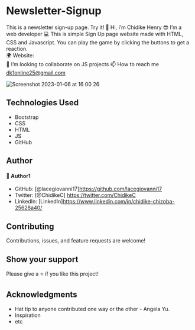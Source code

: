 # Newsletter-Signup
This is a newsletter sign-up page. Try it! 
👋 Hi, I’m Chidike Henry 
😎 I’m a web developer 
💻 This is simple Sign Up page website made with HTML, CSS and Javascript. You can play the game by clicking the buttons to get a reaction.  
🌍 Website:   
💞️ I’m looking to collaborate on JS projects 
📫 How to reach me dk1online25@gmail.com

![Screenshot 2023-01-06 at 16 00 26](https://user-images.githubusercontent.com/30509335/211038391-303c6b84-5c72-41ec-8903-0c215dea6209.png)


## Technologies Used
* Bootstrap
* CSS
* HTML
* JS
* GitHub

## Author

#### 👤 Author1
- GitHub: [@lacegiovanni17]https://github.com/lacegiovanni17
- Twitter: [@ChidikeC] https://twitter.com/ChidikeC
- LinkedIn: [LinkedIn]https://www.linkedin.com/in/chidike-chizoba-25628a40/

## Contributing 
Contributions, issues, and feature requests are welcome!

## Show your support
Please give a ⭐️ if you like this project! 

## Acknowledgments
- Hat tip to anyone contributed one way or the other - Angela Yu.
- Inspiration
- etc

